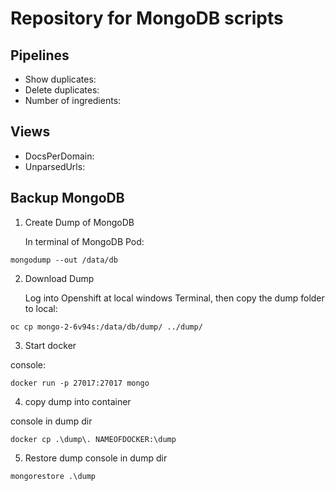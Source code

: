 # Repository for MongoDB scripts

## Pipelines
* Show duplicates:
* Delete duplicates:
* Number of ingredients:

## Views
* DocsPerDomain: 
* UnparsedUrls:

## Backup MongoDB

1. Create Dump of MongoDB

    In terminal of MongoDB Pod:
```
mongodump --out /data/db
```

2. Download Dump

    Log into Openshift at local windows Terminal, then copy the dump folder to local:
```
oc cp mongo-2-6v94s:/data/db/dump/ ../dump/
```

3. Start docker

console:
```
docker run -p 27017:27017 mongo
```

4. copy dump into container

console in dump dir
```
docker cp .\dump\. NAMEOFDOCKER:\dump
```

5. Restore dump
console in dump dir
```
mongorestore .\dump
```
